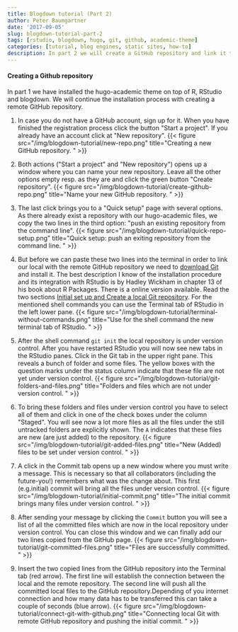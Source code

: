 ```yaml
---
title: Blogdown tutorial (Part 2)
author: Peter Baumgartner
date: '2017-09-05'
slug: blogdown-tutorial-part-2
tags: [rstudio, blogdown, hugo, git, github, academic-theme]
categories: [tutorial, blog engines, static sites, how-to]
description: In part 2 we will create a GitHub repository and link it to our local repository, which we have created in part 1 of this tutorial.
---
```


#### Creating a Github repository

In part 1 we have installed the hugo-academic theme on top of R, RStudio and blogdown. We will continue the installation process with creating a remote GitHub repository.


1. In case you do not have a GitHub account, sign up for it. When you have finished the registration process click the button "Start a project". If you already have an account click at "New repository". {{< figure src="/img/blogdown-tutorial/new-repo.png" title="Creating a new GitHub repository. " >}}

2. Both actions ("Start a project" and "New repository") opens up a window where you can name your new repository. Leave all the other options empty resp. as they are and click the green button "Create repository". {{< figure src="/img/blogdown-tutorial/create-github-repo.png" title="Name your new GitHub repository. " >}}

3. The last click brings you to a "Quick setup" page with several options. As there already exist a repository with our hugo-academic files, we copy the two lines in the third option: "push an existing repository from the command line". {{< figure src="/img/blogdown-tutorial/quick-repo-setup.png" title="Quick setup: push an exiting repository from the command line. " >}}

4. But before we can paste these two lines into the terminal in order to link our local with the remote GitHub repository we need to [download Git](https://git-scm.com/downloads) and install it. The best description I know of the installation procedure and its integration with RStudio is by Hadley Wickham in chapter 13 of his book about R Packages. There is a online version available. Read the two sections [Initial set up and Create a local Git repository](http://r-pkgs.had.co.nz/git.html#git-init). For the mentioned shell commands you can use the Terminal tab of RStudio in the left lower pane. {{< figure src="/img/blogdown-tutorial/terminal-without-commands.png" title="Use for the shell command the new terminal tab of RStudio. " >}}

5. After the shell command `git init` the local repository is under version control. After you have restarted RStudio you will now see new tabs in the RStudio panes. Click in the Git tab in the upper right pane. This reveals a bunch of folder and some files. The yellow boxes with the question marks under the status column indicate that these file are not yet under version control. {{< figure src="/img/blogdown-tutorial/git-folders-and-files.png" title="Folders and files which are not under version control. " >}}

6. To bring these folders and files under version control you have to select all of them and click in one of the check boxes under the column "Staged". You will see now a lot more files as all the files under the still untracked folders are explicitly shown. The `A` indicates that these files are new (are just added) to the repository. {{< figure src="/img/blogdown-tutorial/git-added-files.png" title="New (Added) files  to be set under version control. " >}}

7. A click in the Commit tab opens up a new window where you must write a message. This is necessary so that all collaborators (including the future-you!) remembers what was the change about. This first  (e.g.initial) commit will bring all the files under version control. {{< figure src="/img/blogdown-tutorial/initial-commit.png" title="The initial commit brings many files under version control. " >}}

8. After sending your message by clicking the `Commit` button you will see a list of all the committed files which are now in the local repository under version control. You can close this window and we can finally add our two lines copied from the GitHub page. {{< figure src="/img/blogdown-tutorial/git-committed-files.png" title="Files are successfully committed. " >}}

9. Insert the two copied lines from the GitHub repository into the Terminal tab (red arrow). The first line will establish the connection between the local and the remote repository. The second line will push all the committed local files to the GitHub repository.Depending of you internet connection and how many data has to be transferred this can take a couple of seconds (blue arrow). {{< figure src="/img/blogdown-tutorial/connect-git-with-github.png" title="Connecting local Git with remote GitHub repository and pushing the initial commit. " >}}

